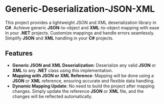 # Generic-Deserialization-JSON-XML

This project provides a lightweight JSON and XML deserialization library in **C#**. Achieve generic **JSON**-to-object and **XML**-to-object mapping with ease in your **.NET** projects. Customize mappings and handle errors seamlessly. Simplify **JSON** and **XML** handling in your **C#** projects.

## Features

- **Generic JSON and XML Deserialization**: Deserialize any valid **JSON** or **XML** to any **.NET** class using this implementation.
- **Mapping with JSON or XML Reference**: Mapping will be done using a **JSON** or **XML** reference, ensuring accurate and flexible data handling.
- **Dynamic Mapping Update**: No need to build the project after mapping changes. Simply update the reference **JSON** or **XML** file, and the changes will be reflected automatically.
